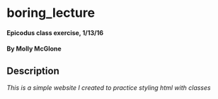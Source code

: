 # boring_lecture
#### Epicodus class exercise, 1/13/16
#### By **Molly McGlone**

## Description

_This is a simple website I created to practice styling html with classes_
